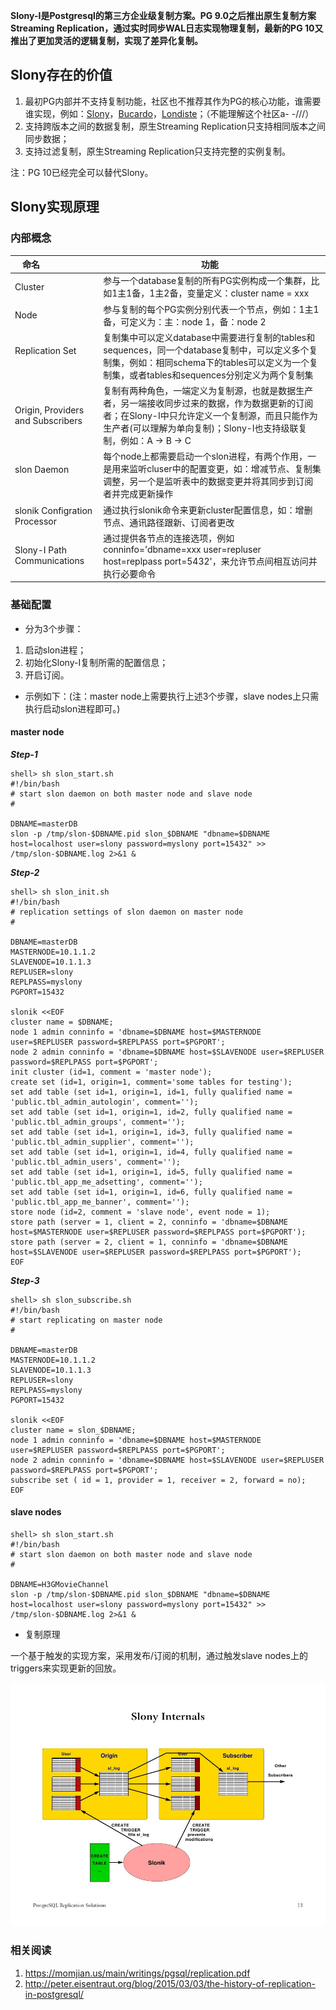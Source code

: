 **Slony-I是Postgresql的第三方企业级复制方案。PG 9.0之后推出原生复制方案Streaming Replication，通过实时同步WAL日志实现物理复制，最新的PG 10又推出了更加灵活的逻辑复制，实现了差异化复制。**

## Slony存在的价值
1. 最初PG内部并不支持复制功能，社区也不推荐其作为PG的核心功能，谁需要谁实现，例如：[Slony](https://wiki.postgresql.org/wiki/Slony)，[Bucardo](https://wiki.postgresql.org/wiki/Bucardo)，[Londiste](https://wiki.postgresql.org/wiki/Londiste)；（不能理解这个社区a- -///）
2. 支持跨版本之间的数据复制，原生Streaming Replication只支持相同版本之间同步数据；
3. 支持过滤复制，原生Streaming Replication只支持完整的实例复制。

注：PG 10已经完全可以替代Slony。

## Slony实现原理

### 内部概念  

命名                     |功能   
------------------------|----------------------
Cluster                 |参与一个database复制的所有PG实例构成一个集群，比如1主1备，1主2备，变量定义：cluster name = xxx  
Node                    |参与复制的每个PG实例分别代表一个节点，例如：1主1备，可定义为：主：node 1，备：node 2  
Replication Set         |复制集中可以定义database中需要进行复制的tables和sequences，同一个database复制中，可以定义多个复制集，例如：相同schema下的tables可以定义为一个复制集，或者tables和sequences分别定义为两个复制集 
Origin, Providers and Subscribers |复制有两种角色，一端定义为复制源，也就是数据生产者，另一端接收同步过来的数据，作为数据更新的订阅者；在Slony-I中只允许定义一个复制源，而且只能作为生产者(可以理解为单向复制)；Slony-I也支持级联复制，例如：A -> B -> C  
slon Daemon             |每个node上都需要启动一个slon进程，有两个作用，一是用来监听cluser中的配置变更，如：增减节点、复制集调整，另一个是监听表中的数据变更并将其同步到订阅者并完成更新操作   
slonik Configration Processor	|通过执行slonik命令来更新cluster配置信息，如：增删节点、通讯路径跟新、订阅者更改  
Slony-I Path Communications	|通过提供各节点的连接选项，例如 conninfo='dbname=xxx user=repluser host=replpass port=5432'，来允许节点间相互访问并执行必要命令  

### 基础配置  

* 分为3个步骤：

1. 启动slon进程；
2. 初始化Slony-I复制所需的配置信息；
3. 开启订阅。
* 示例如下：(注：master node上需要执行上述3个步骤，slave nodes上只需执行启动slon进程即可。)

#### master node

***Step-1***

	shell> sh slon_start.sh
	#!/bin/bash
	# start slon daemon on both master node and slave node
	#
	
	DBNAME=masterDB
	slon -p /tmp/slon-$DBNAME.pid slon_$DBNAME "dbname=$DBNAME host=localhost user=slony password=myslony port=15432" >> /tmp/slon-$DBNAME.log 2>&1 &
	
***Step-2***

	shell> sh slon_init.sh
	#!/bin/bash
	# replication settings of slon daemon on master node
	#
	
	DBNAME=masterDB
	MASTERNODE=10.1.1.2
	SLAVENODE=10.1.1.3
	REPLUSER=slony
	REPLPASS=myslony
	PGPORT=15432
	
	slonik <<EOF
	cluster name = $DBNAME;
	node 1 admin conninfo = 'dbname=$DBNAME host=$MASTERNODE user=$REPLUSER password=$REPLPASS port=$PGPORT';
	node 2 admin conninfo = 'dbname=$DBNAME host=$SLAVENODE user=$REPLUSER password=$REPLPASS port=$PGPORT';
	init cluster (id=1, comment = 'master node');
	create set (id=1, origin=1, comment='some tables for testing');
	set add table (set id=1, origin=1, id=1, fully qualified name = 'public.tbl_admin_autologin', comment='');
	set add table (set id=1, origin=1, id=2, fully qualified name = 'public.tbl_admin_groups', comment='');
	set add table (set id=1, origin=1, id=3, fully qualified name = 'public.tbl_admin_supplier', comment='');
	set add table (set id=1, origin=1, id=4, fully qualified name = 'public.tbl_admin_users', comment='');
	set add table (set id=1, origin=1, id=5, fully qualified name = 'public.tbl_app_me_adsetting', comment='');
	set add table (set id=1, origin=1, id=6, fully qualified name = 'public.tbl_app_me_banner', comment='');
	store node (id=2, comment = 'slave node', event node = 1);
	store path (server = 1, client = 2, conninfo = 'dbname=$DBNAME host=$MASTERNODE user=$REPLUSER password=$REPLPASS port=$PGPORT');
	store path (server = 2, client = 1, conninfo = 'dbname=$DBNAME host=$SLAVENODE user=$REPLUSER password=$REPLPASS port=$PGPORT');
	EOF

***Step-3***

	shell> sh slon_subscribe.sh
	#!/bin/bash
	# start replicating on master node
	#
	
	DBNAME=masterDB
	MASTERNODE=10.1.1.2
	SLAVENODE=10.1.1.3
	REPLUSER=slony
	REPLPASS=myslony
	PGPORT=15432
	
	slonik <<EOF
	cluster name = slon_$DBNAME;
	node 1 admin conninfo = 'dbname=$DBNAME host=$MASTERNODE user=$REPLUSER password=$REPLPASS port=$PGPORT';
	node 2 admin conninfo = 'dbname=$DBNAME host=$SLAVENODE user=$REPLUSER password=$REPLPASS port=$PGPORT';
	subscribe set ( id = 1, provider = 1, receiver = 2, forward = no);
	EOF

#### slave nodes
	shell> sh slon_start.sh
	#!/bin/bash
	# start slon daemon on both master node and slave node
	#
	
	DBNAME=H3GMovieChannel
	slon -p /tmp/slon-$DBNAME.pid slon_$DBNAME "dbname=$DBNAME host=localhost user=slony password=myslony port=15432" >> /tmp/slon-$DBNAME.log 2>&1 &

* 复制原理

一个基于触发的实现方案，采用发布/订阅的机制，通过触发slave nodes上的triggers来实现更新的回放。

![Slony Internals](https://github.com/coolzhang/myblog/blob/master/slony-i.jpg)

### 相关阅读
1. <https://momjian.us/main/writings/pgsql/replication.pdf>
2. <http://peter.eisentraut.org/blog/2015/03/03/the-history-of-replication-in-postgresql/>
